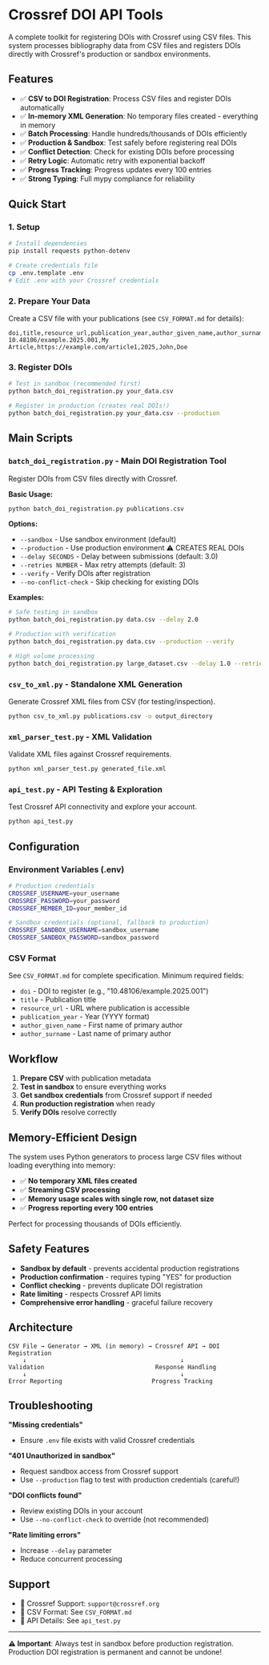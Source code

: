 # Crossref DOI API Tools

A complete toolkit for registering DOIs with Crossref using CSV files. This system processes bibliography data from CSV files and registers DOIs directly with Crossref's production or sandbox environments.

## Features

- ✅ **CSV to DOI Registration**: Process CSV files and register DOIs automatically
- ✅ **In-memory XML Generation**: No temporary files created - everything in memory
- ✅ **Batch Processing**: Handle hundreds/thousands of DOIs efficiently  
- ✅ **Production & Sandbox**: Test safely before registering real DOIs
- ✅ **Conflict Detection**: Check for existing DOIs before processing
- ✅ **Retry Logic**: Automatic retry with exponential backoff
- ✅ **Progress Tracking**: Progress updates every 100 entries
- ✅ **Strong Typing**: Full mypy compliance for reliability

## Quick Start

### 1. Setup

```bash
# Install dependencies
pip install requests python-dotenv

# Create credentials file
cp .env.template .env
# Edit .env with your Crossref credentials
```

### 2. Prepare Your Data

Create a CSV file with your publications (see `CSV_FORMAT.md` for details):

```csv
doi,title,resource_url,publication_year,author_given_name,author_surname
10.48106/example.2025.001,My Article,https://example.com/article1,2025,John,Doe
```

### 3. Register DOIs

```bash
# Test in sandbox (recommended first)
python batch_doi_registration.py your_data.csv

# Register in production (creates real DOIs!)
python batch_doi_registration.py your_data.csv --production
```

## Main Scripts

### `batch_doi_registration.py` - Main DOI Registration Tool

Register DOIs from CSV files directly with Crossref.

**Basic Usage:**
```bash
python batch_doi_registration.py publications.csv
```

**Options:**
- `--sandbox` - Use sandbox environment (default)
- `--production` - Use production environment ⚠️ CREATES REAL DOIs
- `--delay SECONDS` - Delay between submissions (default: 3.0)
- `--retries NUMBER` - Max retry attempts (default: 3)
- `--verify` - Verify DOIs after registration
- `--no-conflict-check` - Skip checking for existing DOIs

**Examples:**
```bash
# Safe testing in sandbox
python batch_doi_registration.py data.csv --delay 2.0

# Production with verification
python batch_doi_registration.py data.csv --production --verify

# High volume processing
python batch_doi_registration.py large_dataset.csv --delay 1.0 --retries 5
```

### `csv_to_xml.py` - Standalone XML Generation

Generate Crossref XML files from CSV (for testing/inspection).

```bash
python csv_to_xml.py publications.csv -o output_directory
```

### `xml_parser_test.py` - XML Validation

Validate XML files against Crossref requirements.

```bash
python xml_parser_test.py generated_file.xml
```

### `api_test.py` - API Testing & Exploration

Test Crossref API connectivity and explore your account.

```bash
python api_test.py
```

## Configuration

### Environment Variables (.env)

```bash
# Production credentials
CROSSREF_USERNAME=your_username
CROSSREF_PASSWORD=your_password  
CROSSREF_MEMBER_ID=your_member_id

# Sandbox credentials (optional, fallback to production)
CROSSREF_SANDBOX_USERNAME=sandbox_username
CROSSREF_SANDBOX_PASSWORD=sandbox_password
```

### CSV Format

See `CSV_FORMAT.md` for complete specification. Minimum required fields:

- `doi` - DOI to register (e.g., "10.48106/example.2025.001")
- `title` - Publication title
- `resource_url` - URL where publication is accessible
- `publication_year` - Year (YYYY format)
- `author_given_name` - First name of primary author
- `author_surname` - Last name of primary author

## Workflow

1. **Prepare CSV** with publication metadata
2. **Test in sandbox** to ensure everything works
3. **Get sandbox credentials** from Crossref support if needed
4. **Run production registration** when ready
5. **Verify DOIs** resolve correctly

## Memory-Efficient Design

The system uses Python generators to process large CSV files without loading everything into memory:

- ✅ **No temporary XML files created**
- ✅ **Streaming CSV processing**  
- ✅ **Memory usage scales with single row, not dataset size**
- ✅ **Progress reporting every 100 entries**

Perfect for processing thousands of DOIs efficiently.

## Safety Features

- **Sandbox by default** - prevents accidental production registrations
- **Production confirmation** - requires typing "YES" for production
- **Conflict checking** - prevents duplicate DOI registration  
- **Rate limiting** - respects Crossref API limits
- **Comprehensive error handling** - graceful failure recovery


## Architecture

```
CSV File → Generator → XML (in memory) → Crossref API → DOI Registration
    ↓                                           ↓
Validation                               Response Handling
    ↓                                           ↓  
Error Reporting                         Progress Tracking
```

## Troubleshooting

**"Missing credentials"**
- Ensure `.env` file exists with valid Crossref credentials

**"401 Unauthorized in sandbox"**
- Request sandbox access from Crossref support
- Use `--production` flag to test with production credentials (careful!)

**"DOI conflicts found"**
- Review existing DOIs in your account
- Use `--no-conflict-check` to override (not recommended)

**"Rate limiting errors"**  
- Increase `--delay` parameter
- Reduce concurrent processing

## Support

- 📧 Crossref Support: `support@crossref.org`
- 📖 CSV Format: See `CSV_FORMAT.md`
- 🔧 API Details: See `api_test.py`

---

**⚠️ Important**: Always test in sandbox before production registration. Production DOI registration is permanent and cannot be undone!
